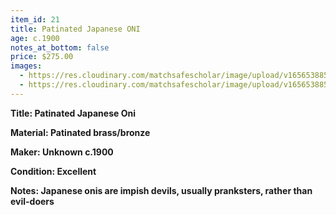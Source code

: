 ```yaml
---
item_id: 21
title: Patinated Japanese ONI
age: c.1900
notes_at_bottom: false
price: $275.00
images:
  - https://res.cloudinary.com/matchsafescholar/image/upload/v1656538852/onni1.jpg
  - https://res.cloudinary.com/matchsafescholar/image/upload/v1656538852/onni2.jpg
---
```

**Title:		Patinated Japanese Oni**


**Material:	Patinated brass/bronze**


**Maker:	        Unknown c.1900**


**Condition:	Excellent**


**Notes:		Japanese onis are impish devils, usually pranksters, rather than evil-doers**